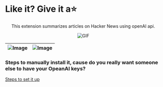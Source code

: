 # Like it? Give it a⭐

<p align="center">
 This extension summarizes articles on Hacker News using openAI api.
</p>

<p align="center">
  <img src="https://raw.githubusercontent.com/MeowthyVoyager/HNsummary/main/demo/demo.gif" alt="GIF"/>
</p>



| ![Image](<https://github.com/MeowthyVoyager/HNsummary/blob/main/demo/demox1.png>) |  ![Image](<https://raw.githubusercontent.com/MeowthyVoyager/HNsummary/main/demo/demox2.png>) |
|----------|:-------------:|

### Steps to manually install it, cause do you really want someone else to have your OpeanAI keys?

[Steps to set it up](https://github.com/MeowthyVoyager/HNsummary/blob/main/demo/steps/steps.md)
